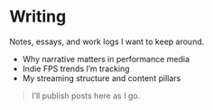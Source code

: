 # Writing

Notes, essays, and work logs I want to keep around.

- Why narrative matters in performance media
- Indie FPS trends I’m tracking
- My streaming structure and content pillars

> I’ll publish posts here as I go.
